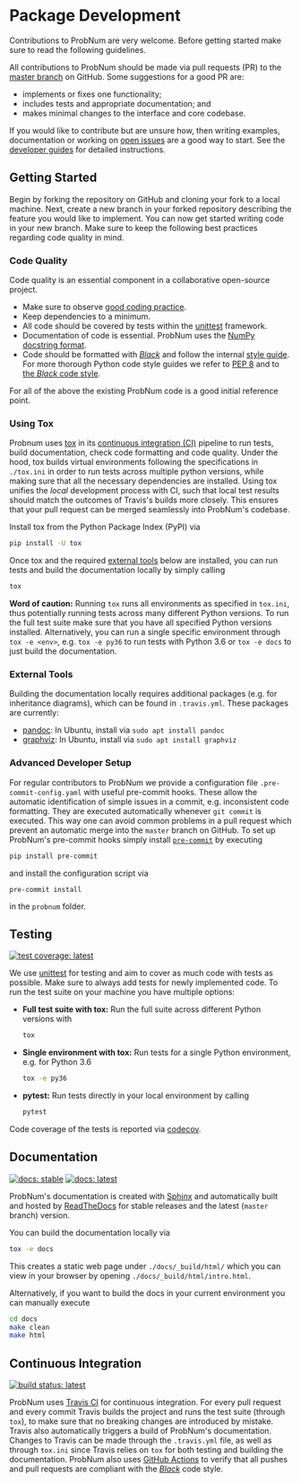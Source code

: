 # Package Development

Contributions to ProbNum are very welcome. Before getting started make sure to read the following guidelines.

All contributions to ProbNum should be made via pull requests (PR) to the
[master branch](https://github.com/probabilistic-numerics/probnum/tree/master) on GitHub. Some suggestions for
a good PR are:

- implements or fixes one functionality;
- includes tests and appropriate documentation; and
- makes minimal changes to the interface and core codebase.

If you would like to contribute but are unsure how, then writing examples, documentation or working on
[open issues](https://github.com/probabilistic-numerics/probnum/issues) are a good way to start. See the
[developer guides](https://probnum.readthedocs.io/en/latest/development/developer_guides.html)
for detailed instructions.

## Getting Started

Begin by forking the repository on GitHub and cloning your fork to a local machine. Next, create a new branch in your 
forked repository describing the feature you would like to implement. You can now get started writing code in your new 
branch. Make sure to keep the following best practices regarding code quality in mind.

### Code Quality

Code quality is an essential component in a collaborative open-source project.

- Make sure to observe [good coding practice](https://www.python.org/dev/peps/pep-0020/).
- Keep dependencies to a minimum.
- All code should be covered by tests within the [unittest](https://docs.python.org/3/library/unittest.html) framework.
- Documentation of code is essential. ProbNum uses the
[NumPy docstring format](https://numpydoc.readthedocs.io/en/latest/format.html).
- Code should be formatted with [*Black*](https://github.com/psf/black) and follow the internal [style guide](https://github.com/probabilistic-numerics/probnum/blob/master/STYLEGUIDE.md).
  For more thorough Python code style guides we refer to [PEP 8](https://www.python.org/dev/peps/pep-0008/) and to [the *Black* code style](https://github.com/psf/black/blob/master/docs/the_black_code_style.md).

For all of the above the existing ProbNum code is a good initial reference point.

### Using Tox

Probnum uses [tox](https://tox.readthedocs.io/en/latest/) in its [continuous integration (CI)](#continuous-integration) 
pipeline to run tests, build documentation, check code formatting and code quality. Under the hood, tox builds virtual 
environments following the specifications in `./tox.ini` in order to run tests across multiple python versions, while 
making sure that all the necessary dependencies are installed. Using tox unifies the *local* development process with CI, 
such that local test results should match the outcomes of Travis's builds more closely. This ensures that your pull 
request can be merged seamlessly into ProbNum's codebase.

Install tox from the Python Package Index (PyPI) via
```bash
pip install -U tox
```
Once tox and the required [external tools](#external-tools) below are installed, you can run tests and build the 
documentation locally by simply calling
```bash
tox
```

**Word of caution:**
Running `tox` runs all environments as specified in `tox.ini`, thus potentially running tests across many different 
Python versions. To run the full test suite make sure that you have all specified Python versions installed.
Alternatively, you can run a single specific environment through `tox -e <env>`, e.g. `tox -e py36` to run tests with 
Python 3.6 or `tox -e docs` to just build the documentation.

### External Tools

Building the documentation locally requires additional packages (e.g. for inheritance diagrams), which can be found in 
`.travis.yml`. These packages are currently:
- [pandoc](https://pandoc.org/): In Ubuntu, install via `sudo apt install pandoc`
- [graphviz](https://graphviz.org/): In Ubuntu, install via `sudo apt install graphviz`

### Advanced Developer Setup

For regular contributors to ProbNum we provide a configuration file `
.pre-commit-config.yaml ` with useful pre-commit hooks. These allow the automatic
identification of simple issues in a commit, e.g. inconsistent code formatting. They are executed automatically whenever
`git commit` is executed. This way one can avoid common problems in a pull request which prevent an automatic merge into 
the `master` branch on GitHub. To set up ProbNum's pre-commit hooks simply install [`pre-commit`](https://pre-commit.com/) 
by executing
```bash
pip install pre-commit
```
and install the configuration script via 
```
pre-commit install
```
in the `probnum` folder.

## Testing

[![test coverage: latest](https://img.shields.io/codecov/c/gh/probabilistic-numerics/probnum/master?label=Coverage%3A%20latest&logo=codecov)](https://codecov.io/gh/probabilistic-numerics/probnum/branch/master)

We use [unittest](https://docs.python.org/3/library/unittest.html) for testing and aim to cover as much code with tests 
as possible. Make sure to always add tests for newly implemented code. To run the test suite on your machine you have 
multiple options:

- **Full test suite with tox:** Run the full suite across different Python versions with
  
  ```bash
  tox
  ```
  
- **Single environment with tox:** Run tests for a single Python environment, e.g. for Python 3.6
  
  ```bash
  tox -e py36
  ```
  
- **pytest:** Run tests directly in your local environment by calling
  
  ```bash
  pytest
  ```
Code coverage of the tests is reported via [codecov](https://codecov.io/github/probabilistic-numerics/probnum?branch=master). 

## Documentation

[![docs: stable](https://img.shields.io/readthedocs/probnum.svg?logo=read%20the%20docs&logoColor=white&label=Docs:%20stable)](https://probnum.readthedocs.io/en/stable/)
[![docs: latest](https://img.shields.io/readthedocs/probnum.svg?logo=read%20the%20docs&logoColor=white&label=Docs:%20latest)](https://probnum.readthedocs.io/en/latest/)

ProbNum's documentation is created with [Sphinx](https://www.sphinx-doc.org/en/master/) and automatically built and 
hosted by [ReadTheDocs](https://readthedocs.org/projects/probnum/) for stable releases and the latest (`master` branch) 
version.

You can build the documentation locally via
```bash
tox -e docs
```
This creates a static web page under `./docs/_build/html/` which you can view in your browser by opening 
`./docs/_build/html/intro.html`.

Alternatively, if you want to build the docs in your current environment you can manually execute
```bash
cd docs
make clean
make html
```

## Continuous Integration

[![build status: latest](https://img.shields.io/travis/probabilistic-numerics/probnum/master.svg?logo=travis%20ci&logoColor=white&label=Travis%20CI:%20latest)](https://travis-ci.org/github/probabilistic-numerics/probnum/branches)

ProbNum uses [Travis CI](https://travis-ci.org/probabilistic-numerics/probnum) for continuous integration.
For every pull request and every commit Travis builds the project and runs the test suite (through `tox`), to make sure 
that no breaking changes are introduced by mistake. Travis also automatically triggers a 
build of ProbNum's documentation. Changes to Travis can be made through the `.travis.yml` file, as well as through 
`tox.ini` since Travis relies on `tox` for both testing and building the documentation. ProbNum also uses 
[GitHub Actions](https://docs.github.com/en/actions) to verify that all pushes and pull requests are compliant with the 
[*Black*](https://github.com/psf/black) code style.
